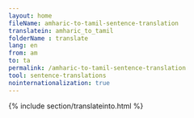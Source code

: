 ```yaml
---
layout: home
fileName: amharic-to-tamil-sentence-translation
translatein: amharic_to_tamil
folderName : translate
lang: en
from: am
to: ta
permalink: /amharic-to-tamil-sentence-translation
tool: sentence-translations
nointernationalization: true
---
```

{% include section/translateinto.html %}
